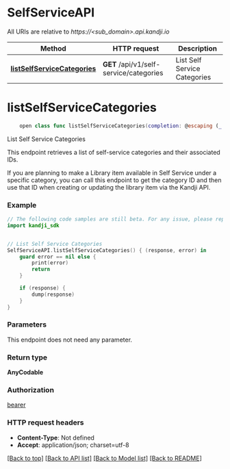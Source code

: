 # SelfServiceAPI

All URIs are relative to *https://<sub_domain>.api.kandji.io*

Method | HTTP request | Description
------------- | ------------- | -------------
[**listSelfServiceCategories**](SelfServiceAPI.md#listselfservicecategories) | **GET** /api/v1/self-service/categories | List Self Service Categories


# **listSelfServiceCategories**
```swift
    open class func listSelfServiceCategories(completion: @escaping (_ data: AnyCodable?, _ error: Error?) -> Void)
```

List Self Service Categories

<p>This endpoint retrieves a list of self-service categories and their associated IDs.</p> <p>If you are planning to make a Library item available in Self Service under a specific category, you can call this endpoint to get the category ID and then use that ID when creating or updating the library item via the Kandji API.</p>

### Example
```swift
// The following code samples are still beta. For any issue, please report via http://github.com/OpenAPITools/openapi-generator/issues/new
import kandji_sdk


// List Self Service Categories
SelfServiceAPI.listSelfServiceCategories() { (response, error) in
    guard error == nil else {
        print(error)
        return
    }

    if (response) {
        dump(response)
    }
}
```

### Parameters
This endpoint does not need any parameter.

### Return type

**AnyCodable**

### Authorization

[bearer](../README.md#bearer)

### HTTP request headers

 - **Content-Type**: Not defined
 - **Accept**: application/json; charset=utf-8

[[Back to top]](#) [[Back to API list]](../README.md#documentation-for-api-endpoints) [[Back to Model list]](../README.md#documentation-for-models) [[Back to README]](../README.md)

